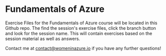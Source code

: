 # Fundamentals of Azure
Exercise Files for the Fundamentals of Azure course will be located in this Github repo. The find the session's exercise files, click the branch button and look for the session name. This will contain exercises based on the session material as well as answers. 

Contact me at contact@womeninazure.io if you have any further questions! 
